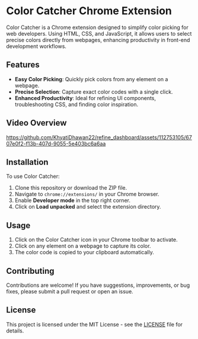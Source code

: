 # Color Catcher Chrome Extension

Color Catcher is a Chrome extension designed to simplify color picking for web developers. Using HTML, CSS, and JavaScript, it allows users to select precise colors directly from webpages, enhancing productivity in front-end development workflows.

## Features

- **Easy Color Picking**: Quickly pick colors from any element on a webpage.
- **Precise Selection**: Capture exact color codes with a single click.
- **Enhanced Productivity**: Ideal for refining UI components, troubleshooting CSS, and finding color inspiration.

## Video Overview

https://github.com/KhyatiDhawan22/refine_dashboard/assets/112753105/6707e0f2-f13b-407d-9055-5e403bc6a6aa

## Installation

To use Color Catcher:

1. Clone this repository or download the ZIP file.
2. Navigate to `chrome://extensions/` in your Chrome browser.
3. Enable **Developer mode** in the top right corner.
4. Click on **Load unpacked** and select the extension directory.

## Usage

1. Click on the Color Catcher icon in your Chrome toolbar to activate.
2. Click on any element on a webpage to capture its color.
3. The color code is copied to your clipboard automatically.

## Contributing

Contributions are welcome! If you have suggestions, improvements, or bug fixes, please submit a pull request or open an issue.

## License

This project is licensed under the MIT License - see the [LICENSE](LICENSE) file for details.
